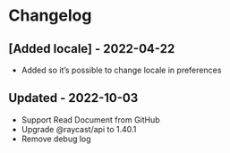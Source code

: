 # Changelog

## [Added locale] - 2022-04-22
- Added so it’s possible to change locale in preferences

## Updated - 2022-10-03

- Support Read Document from GitHub
- Upgrade @raycast/api to 1.40.1
- Remove debug log
